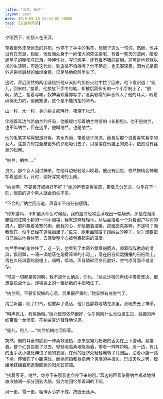 ```yaml
---
title: "纳兰，纳兰"
layout: post
date: 2020-09-10 22:32:00 +0800
tags: [富婆异闻录]
---
```


夕阳西下，断肠人在天涯。

望着窗外逐渐远去的斜阳，他停下了手中的毛笔，想起了这么一句词。然而，他并没有在天涯，相反，他反而处身于一间偌大的郊区豪宅，有着一整天的空闲，陪着满屋子的朝阳与日落，吟诗作对，写词练字，还有着不错的薪酬。这可是他梦寐以求的生活啊，可是这代价，到底值不值得呢？他不确定，也无暇深思，因为光是窗外这染尽层林的灿烂金黄，已足够他痴醉半生了。

这时，背后突然的两团温热把他从天际的那份火红中拉了回来，他下意识道：“宛儿，回来啦。”接着，他想放下手中的笔，却被后面伸出的一个小手制止了。“别啊，纳兰，接着写嘛，奴婢喜欢看你写字。”温柔软糯的声音传入了他的耳朵，听着绵绵无力的，但他知道，这个是不能抗拒的命令。

山一程，水一程，身向榆关那畔行，夜深千帐灯。

伴随着耳边气若幽兰的呼吸，他缓缓地写着纳兰性德的《长相思》。他不是纳兰，也不叫纳兰，但在这里，他叫纳兰，也是纳兰。

他的毛笔字写得很是好看，隽永秀丽，带着些许风流。而身后那个说着喜欢看字的女人，注意力却完全被窗外的夕阳吸引去了，只是搂在他腰上的双手，依然没有丝毫的松懈。

“纳兰，纳兰.....”

良久，那个女人回过神来，在他耳边轻轻地叫唤着。他没有回应，依然聚精会神地写着这首词，此时，刚好写完词的上阕。

“纳兰啊，不要离开奴婢好不好？”她的声音变得哀怨，带着几分乞求，似乎在下一刻，眼前的这个男人就会消失不见。

“不会的。”纳兰回应道，声音听不出任何感情。

“你知道吗，不知道从什么时候起，我的脑海经常会浮现出一幅场景，那是在烟雨朦胧的江南小镇的一间小阁楼，我就这样轻轻地，从后面搂着一个对着窗户写词的男人，窗外飘着凌寒的雨，而我的心，却依偎着温暖。那画面真美啊，不是吗？而我现在，似乎已经在这幅画里了。”说完，她用面颊蹭了蹭纳兰的脖子，似乎想要把自己融进他身体里，去感受整个心被包裹起来的温度。

纳兰手中的笔停住了，这一刻，他看到了木窗外飘零的雨点，顺着阵阵微凉的清风，飘阿飘，一滴一滴地落在烟雾笼罩的小河上，落在旧日熙熙攘攘的石板路上，落在久经风霜的窗檐上，嘀嗒，嘀嗒。声音琐碎而岁月静好，空气凉薄而不减温存。

“可这一切都是假的啊，我不是什么纳兰，你也....”纳兰沙哑的声线中带着坚决，很想要说些什么，却被唇上的一根娇嫩的手指堵住了。

“纳兰啊，不要伤奴婢的心哦，后果很严重的。”她显然有些生气了。

纳兰听罢，叹了口气，也放弃了说话，他只是静静地站在那里，双眼失去了神采。

“叫声宛儿，有奖励哦。”她兴致却依然很好，似乎刚刚什么也没发生过，妩媚的声线带着一丝俏皮，在纳兰耳边轻轻地说道。

“宛儿，宛儿......”纳兰机械地回应着。

突然，他的耳垂的感到一阵柔软湿热，原来是宛儿粉嫩的舌尖在上下游动。紧接着，整个红唇包裹了过去，轻轻地温柔地吮吸着，带着一阵阵娇喘。另一边，宛儿的玉手从小腰处伸进了他的衣服，在他的肚脐处轻轻地转了几圈后，沿着小腹一路下滑，停留在了小腹深处，而她拇指和食指两个灵活的手指头，形成夹攻之势，缓缓地蹂躏着那逐渐膨胀的阳元石顶端。

“接着写呀，纳兰，你停下来那我也会停下来的哦。”耳边的声音使得纳兰艰难地将血液抽调一部分回到大脑，努力地回忆那首词的下阕。

风一更，雪一更，聒碎乡心梦不成，故园无此声。